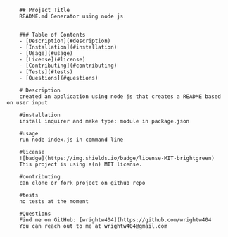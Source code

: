 
        ## Project Title  
        README.md Generator using node js


        ### Table of Contents 
        - [Description](#description)
        - [Installation](#installation)
        - [Usage](#usage)
        - [License](#license)
        - [Contributing](#contributing)
        - [Tests](#tests)
        - [Questions](#questions)

        # Description 
        created an application using node js that creates a README based on user input

        #installation
        install inquirer and make type: module in package.json

        #usage
        run node index.js in command line 

        #license 
        ![badge](https://img.shields.io/badge/license-MIT-brightgreen)
        This project is using a(n) MIT license. 

        #contributing
        can clone or fork project on github repo 

        #tests
        no tests at the moment 

        #Questions 
        Find me on GitHub: [wrightw404](https://github.com/wrightw404
        You can reach out to me at wrightw404@gmail.com
    
    